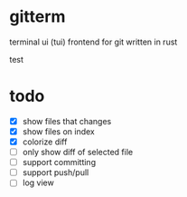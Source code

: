 # gitterm
terminal ui (tui) frontend for git written in rust

test
# todo

* [x] show files that changes
* [x] show files on index
* [x] colorize diff
* [ ] only show diff of selected file
* [ ] support committing
* [ ] support push/pull
* [ ] log view

